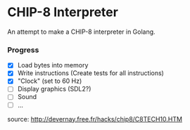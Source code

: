 # CHIP-8 Interpreter

An attempt to make a CHIP-8 interpreter in Golang.

### Progress
* [x] Load bytes into memory
* [x] Write instructions (Create tests for all instructions)
* [x] "Clock" (set to 60 Hz)
* [ ] Display graphics (SDL2?)
* [ ] Sound
* [ ] ...

source: http://devernay.free.fr/hacks/chip8/C8TECH10.HTM

